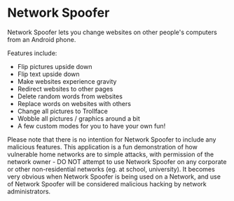 Network Spoofer
===============

Network Spoofer lets you change websites on other people's computers from an Android phone.

Features include:
* Flip pictures upside down
* Flip text upside down
* Make websites experience gravity
* Redirect websites to other pages
* Delete random words from websites
* Replace words on websites with others
* Change all pictures to Trollface
* Wobble all pictures / graphics around a bit
* A few custom modes for you to have your own fun!

Please note that there is no intention for Network Spoofer to include any malicious features. This application is a fun demonstration of how vulnerable home networks are to simple attacks, with permission of the network owner - DO NOT attempt to use Network Spoofer on any corporate or other non-residential networks (eg. at school, university). It becomes very obvious when Network Spoofer is being used on a Network, and use of Network Spoofer will be considered malicious hacking by network administrators.

